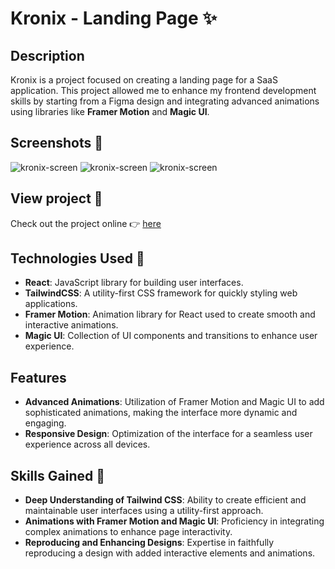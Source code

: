 # Kronix - Landing Page ✨ 

## Description

Kronix is a project focused on creating a landing page for a SaaS application. This project allowed me to enhance my frontend development skills by starting from a Figma design and integrating advanced animations using libraries like **Framer Motion** and **Magic UI**.

## Screenshots 📸
![kronix-screen](https://cbdkybsqwibanwjshmgr.supabase.co/storage/v1/object/public/Projects/kronix01.png)
![kronix-screen](https://cbdkybsqwibanwjshmgr.supabase.co/storage/v1/object/public/Projects/kronix02.png)
![kronix-screen](https://cbdkybsqwibanwjshmgr.supabase.co/storage/v1/object/public/Projects/kronix03.png)

## View project 👀 

Check out the project online 👉 [here](https://kronix.vercel.app/)

## Technologies Used 🔪 

- **React**: JavaScript library for building user interfaces.
- **TailwindCSS**: A utility-first CSS framework for quickly styling web applications.
- **Framer Motion**: Animation library for React used to create smooth and interactive animations.
- **Magic UI**: Collection of UI components and transitions to enhance user experience.

## Features

- **Advanced Animations**: Utilization of Framer Motion and Magic UI to add sophisticated animations, making the interface more dynamic and engaging.
- **Responsive Design**: Optimization of the interface for a seamless user experience across all devices.

## Skills Gained 🌟

- **Deep Understanding of Tailwind CSS**: Ability to create efficient and maintainable user interfaces using a utility-first approach.
- **Animations with Framer Motion and Magic UI**: Proficiency in integrating complex animations to enhance page interactivity.
- **Reproducing and Enhancing Designs**: Expertise in faithfully reproducing a design with added interactive elements and animations.
